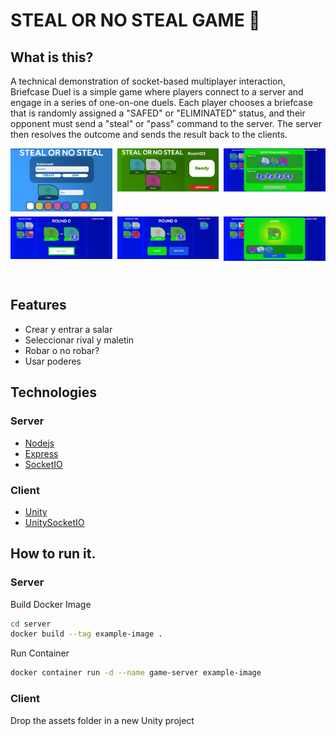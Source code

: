 # STEAL OR NO STEAL GAME 💼
## What is this?

A technical demonstration of socket-based multiplayer interaction, Briefcase Duel is a simple game where players connect to a server and engage in a series of one-on-one duels. Each player chooses a briefcase that is randomly assigned a "SAFED" or "ELIMINATED" status, and their opponent must send a "steal" or "pass" command to the server. The server then resolves the outcome and sends the result back to the clients.
    <div style="display: grid; grid-template-columns: repeat(3, 1fr); grid-template-rows: repeat(2, 1fr); gap: 8px;">
        <img src="docs/1.png"/>
        <img src="docs/2.png"/>
        <img src="docs/3.png"/>
        <img src="docs/4.png"/>
        <img src="docs/5.png"/>
        <img src="docs/6.png"/>
    </div>

## Features
* Crear y entrar a salar
* Seleccionar rival y maletin
* Robar o no robar?
* Usar poderes 

## Technologies
### Server
* [Nodejs](https://nodejs.org/en) 
* [Express](https://expressjs.com/)
* [SocketIO](https://socket.io/)
### Client
* [Unity](https://unity.com/es)
* [UnitySocketIO](https://github.com/itisnajim/SocketIOUnity)

## How to run it.
### Server
Build Docker Image 
```bash
cd server
docker build --tag example-image .
```
Run Container
```bash
docker container run -d --name game-server example-image
```
### Client
Drop the assets folder in a new Unity project